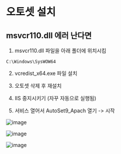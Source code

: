 # 오토셋 설치


## msvcr110.dll 에러 난다면 

1. msvcr110.dll 파일을 아래 폴더에 위치시킴
```
C:\Windows\SysWOW64
```

2. vcredist_x64.exe 파일 설치

3. 오토셋 삭제 후 재설치

4. IIS 중지시키기 (자꾸 자동으로 실행됨)

5. 서비스 열어서 AutoSet9_Apach 열기 -> 시작

![image](https://user-images.githubusercontent.com/34564706/88494583-ae815180-cff1-11ea-9957-11413000addf.png)

![image](https://user-images.githubusercontent.com/34564706/88494588-b93be680-cff1-11ea-8d34-671b4deda56c.png)

![image](https://user-images.githubusercontent.com/34564706/88494604-c8bb2f80-cff1-11ea-9b15-ae26c9c72725.png)



